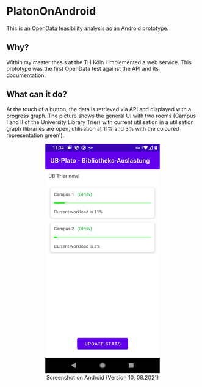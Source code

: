 # PlatonOnAndroid

This is an OpenData feasibility analysis as an Android prototype.

## Why?

Within my master thesis at the TH Köln I implemented a web service. This prototype was the first
OpenData test against the API and its documentation.

## What can it do?

At the touch of a button, the data is retrieved via API and displayed with a progress graph. The
picture shows the general UI with two rooms (Campus I and II of the University Library Trier) with
current utilisation in a utilisation graph (libraries are open, utilisation at 11% and 3% with the
coloured representation green').


<div align="center">
  <figure>
    <img src="misc/PlatoOnAndroid-Screenshot.png" 
         alt="Shows the general UI with two rooms (Campus I and II of the University Library Trier) with current utilisation in a utilisation graph (libraries are open, utilisation at 11% and 3% with the coloured representation green')."
         style="object-fit:contain;
                width:300px;" 
        />
    <figcaption>Screenshot on Android (Version 10, 08.2021)</figcaption>
  </figure>
</div>